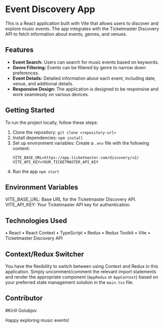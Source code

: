 # Event Discovery App

This is a React application built with Vite that allows users to discover and explore music events. The app integrates with the Ticketmaster Discovery API to fetch information about events, genres, and venues.

## Features

- **Event Search:** Users can search for music events based on keywords.
- **Genre Filtering:** Events can be filtered by genre to narrow down preferences.
- **Event Details:** Detailed information about each event, including date, venue, and additional details.
- **Responsive Design:** The application is designed to be responsive and work seamlessly on various devices.

## Getting Started

To run the project locally, follow these steps:

1. Clone the repository: `git clone <repository-url>`
2. Install dependencies: `npm install`
3. Set up environment variables: Create a `.env` file with the following content:
   ```env
   VITE_BASE_URL=https://app.ticketmaster.com/discovery/v2/
   VITE_API_KEY=YOUR_TICKETMASTER_API_KEY
   ```
4. Run the app `npm start`

## Environment Variables

VITE_BASE_URL: Base URL for the Ticketmaster Discovery API.
VITE_API_KEY: Your Ticketmaster API key for authentication.

## Technologies Used

• React
• React Context
• TypeScript
• Redux
• Redux Toolkit
• Vite
• Ticketmaster Discovery API

## Context/Redux Switcher

You have the flexibility to switch between using Context and Redux in this application. Simply uncomment/comment the relevant import statements and render the appropriate component (`AppRedux` or `AppContext`) based on your preferred state management solution in the `main.tsx` file.

## Contributor

#Kirill Golubjov

Happy exploring music events!

